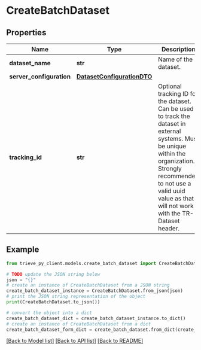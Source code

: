 # CreateBatchDataset


## Properties

Name | Type | Description | Notes
------------ | ------------- | ------------- | -------------
**dataset_name** | **str** | Name of the dataset. | 
**server_configuration** | [**DatasetConfigurationDTO**](DatasetConfigurationDTO.md) |  | [optional] 
**tracking_id** | **str** | Optional tracking ID for the dataset. Can be used to track the dataset in external systems. Must be unique within the organization. Strongly recommended to not use a valid uuid value as that will not work with the TR-Dataset header. | [optional] 

## Example

```python
from trieve_py_client.models.create_batch_dataset import CreateBatchDataset

# TODO update the JSON string below
json = "{}"
# create an instance of CreateBatchDataset from a JSON string
create_batch_dataset_instance = CreateBatchDataset.from_json(json)
# print the JSON string representation of the object
print(CreateBatchDataset.to_json())

# convert the object into a dict
create_batch_dataset_dict = create_batch_dataset_instance.to_dict()
# create an instance of CreateBatchDataset from a dict
create_batch_dataset_form_dict = create_batch_dataset.from_dict(create_batch_dataset_dict)
```
[[Back to Model list]](../README.md#documentation-for-models) [[Back to API list]](../README.md#documentation-for-api-endpoints) [[Back to README]](../README.md)


